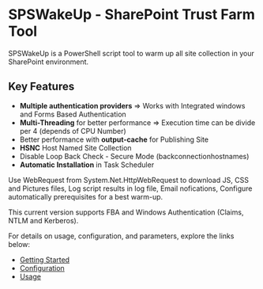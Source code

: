 # SPSWakeUp - SharePoint Trust Farm Tool

SPSWakeUp is a PowerShell script tool to warm up all site collection in your SharePoint environment.

## Key Features

- **Multiple authentication providers** => Works with Integrated windows and Forms Based Authentication
- **Multi-Threading** for better performance => Execution time can be divide per 4 (depends of CPU Number)
- Better performance with **output-cache** for Publishing Site
- **HSNC** Host Named Site Collection
- Disable Loop Back Check - Secure Mode (backconnectionhostnames)
- **Automatic Installation** in Task Scheduler

Use WebRequest from System.Net.HttpWebRequest to download JS, CSS and Pictures files, Log script results in log file, Email nofications, Configure automatically prerequisites for a best warm-up.

This current version supports FBA and Windows Authentication (Claims, NTLM and Kerberos).

For details on usage, configuration, and parameters, explore the links below:

- [Getting Started](./Getting-Started)
- [Configuration](./Configuration)
- [Usage](./Usage)
